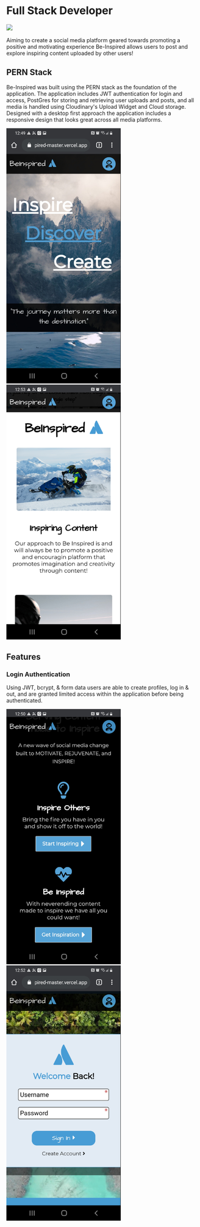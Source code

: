 <h1>Full Stack Developer</h1>

<img src="https://res.cloudinary.com/dvkqz0fed/image/upload/v1618461862/app/f3wl64z2jhh3sbchscom.jpg" width="200"/>

  <p>Aiming to create a social media platform geared towards promoting a positive and motivating experience Be-Inspired allows users to post and explore inspiring content uploaded by other users!</p>
  
## PERN Stack
<p>Be-Inspired was built using the PERN stack as the foundation of the application. The application includes JWT authentication for login and access, PostGres for storing and retrieving user uploads and posts, and all media is handled using Cloudinary's Upload Widget and Cloud storage. Designed with a desktop first approach the application includes a responsive design that looks great across all media platforms.</p>

<p>
  <img src="./src/images/Screenshot1.jpg" class="m-5 d-inline-block" width="300"/>
  <img src="./src/images/Screenshot3.jpg" class="m-5 d-inline-block" width="300"/>
</p>

## Features

### Login Authentication
<p>Using JWT, bcrypt, & form data users are able to create profiles, log in & out, and are granted limited access within the application before being authenticated.</p>

<p>
  <img src="./src/images/Screenshot2.jpg" class="m-5 d-inline-block" width="300"/>
  <img src="./src/images/Screenshot8.jpg" class="m-5 d-inline-block" width="300"/>
</p>


